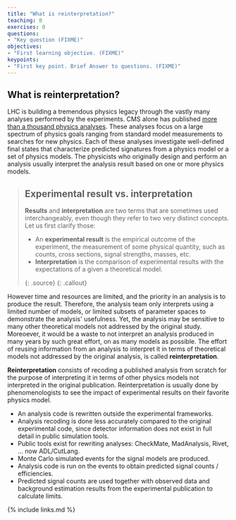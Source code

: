 ```yaml
---
title: "What is reinterpretation?"
teaching: 0
exercises: 0
questions:
- "Key question (FIXME)"
objectives:
- "First learning objective. (FIXME)"
keypoints:
- "First key point. Brief Answer to questions. (FIXME)"
---
```


## What is reinterpretation?

LHC is building a tremendous physics legacy through the vastly many analyses performed by the experiments. CMS alone has published [more than a thousand physics analyses]([https://arxiv.org/abs/2205.09597](https://cms-results-search.web.cern.ch/)https://cms-results-search.web.cern.ch/). These analyses focus on a large spectrum of physics goals ranging from standard model measurements to searches for new physics. Each of these analyses investigate well-defined final states that  characterize predicted signatures from a physics model or a set of physics models.  The physicists who originally design and perform an analysis usually interpret the analysis result based on one or more physics models.  

> ## Experimental result vs. interpretation
>
> **Results** and **interpretation** are two terms that are sometimes used interchangeably, even though they refer to two very distinct concepts. Let us first clarify those:
>
> * An **experimental result** is the empirical outcome of the experiment, the measurement of some physical quantity, such as counts, cross sections, signal strengths, masses, etc.
> * **Interpretation** is the comparison of experimental results with the expectations of a given a theoretical model.  
>
> {: .source}
{: .callout}

However time and resources are limited, and the priority in an analysis is to produce the result. Therefore, the analysis team only interprets using a limited number of models, or limited subsets of parameter spaces to demonstrate the analysis' usefulness. Yet, the analysis may be sensitive to many other theoretical models not addressed by the original study.  Moreoever, it would be a waste to not interpret an analysis produced in many years by such great effort, on as many models as possible.  The effort of reusing information from an analysis to interpret it in terms of theoretical models not addressed by the original analysis, is called **reinterpretation**. 


**Reinterpretation** consists of recoding a published analysis from scratch for the purpose of interpreting it in terms of other physics models not interpreted in the original publication.
Reinterpretation is usually done by phenomenologists to see the impact of experimental results on their favorite physics model.
* An analysis code is rewritten outside the experimental frameworks.
* Analysis recoding is done less accurately compared to the original experimental code, since detector information does not exist in full detail in public simulation tools.
* Public tools exist for rewriting analyses: CheckMate, MadAnalysis, Rivet, … now ADL/CutLang.
* Monte Carlo simulated events for the signal models are produced.
* Analysis code is run on the events to obtain predicted signal counts / efficiencies.
* Predicted signal counts are used together with observed data and background estimation results
from the experimental publication to calculate limits.

{% include links.md %}

